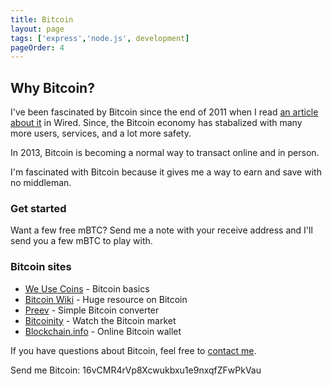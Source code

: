 ```yaml
---
title: Bitcoin
layout: page
tags: ['express','node.js', development]
pageOrder: 4
---
```


Why Bitcoin?
-------

I've been fascinated by Bitcoin since the end of 2011 when I read [an article about it](http://www.wired.com/magazine/2011/11/mf_bitcoin/) in Wired. Since, the Bitcoin economy has stabalized with many more users, services, and a lot more safety. 

In 2013, Bitcoin is becoming a normal way to transact online and in person. 

I'm fascinated with Bitcoin because it gives me a way to earn and save with no middleman.

### Get started 

Want a few free mBTC? Send me a note with your receive address and I'll send you a few mBTC to play with.

### Bitcoin sites

+ [We Use Coins](http://www.weusecoins.com/) - Bitcoin basics
+ [Bitcoin Wiki](https://en.bitcoin.it/wiki/Main_Page) - Huge resource on Bitcoin
+ [Preev](http://www.preev.com/) - Simple Bitcoin converter
+ [Bitcoinity](http://bitcoinity.org/markets) - Watch the Bitcoin market
+ [Blockchain.info](http://blockchain.info) - Online Bitcoin wallet

If you have questions about Bitcoin, feel free to [contact me](mailto:ev@evbogue.com).

Send me Bitcoin: 16vCMR4rVp8Xcwukbxu1e9nxqfZFwPkVau